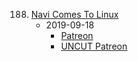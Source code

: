 188. [Navi Comes To Linux](https://linuxgamecast.com/2019/09/lwdw-188-navi-comes-to-linux/)
     * 2019-09-18
        * [Patreon](https://www.patreon.com/posts/lwdw-188-navi-to-30070520)
        * [UNCUT Patreon](https://www.patreon.com/posts/lwdw-188-live-30070493)
